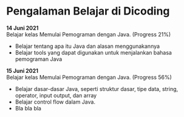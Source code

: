 # Pengalaman Belajar di Dicoding

**14 Juni 2021**<br>
Belajar kelas Memulai Pemograman dengan Java. (Progress 21%)
* Belajar tentang apa itu Java dan alasan menggunakannya
* Belajar tools yang dapat digunakan untuk menjalankan bahasa pemograman Java

**15 Juni 2021**<br>
Belajar kelas Memulai Pemograman dengan Java. (Progress 56%)
* Belajar dasar-dasar Java, seperti struktur dasar, tipe data, string, operator, input output, dan array
* Belajar control flow dalam Java.
* Bla bla bla
